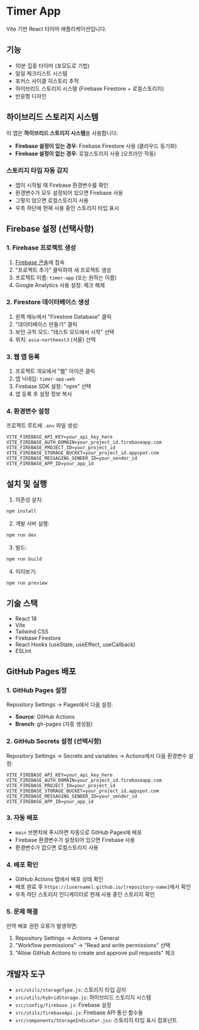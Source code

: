 # Timer App

Vite 기반 React 타이머 애플리케이션입니다.

## 기능

- 10분 집중 타이머 (포모도로 기법)
- 일일 체크리스트 시스템
- 포커스 사이클 히스토리 추적
- 하이브리드 스토리지 시스템 (Firebase Firestore + 로컬스토리지)
- 반응형 디자인

## 하이브리드 스토리지 시스템

이 앱은 **하이브리드 스토리지 시스템**을 사용합니다:

- **Firebase 설정이 있는 경우**: Firebase Firestore 사용 (클라우드 동기화)
- **Firebase 설정이 없는 경우**: 로컬스토리지 사용 (오프라인 작동)

### 스토리지 타입 자동 감지
- 앱이 시작될 때 Firebase 환경변수를 확인
- 환경변수가 모두 설정되어 있으면 Firebase 사용
- 그렇지 않으면 로컬스토리지 사용
- 우측 하단에 현재 사용 중인 스토리지 타입 표시

## Firebase 설정 (선택사항)

### 1. Firebase 프로젝트 생성
1. [Firebase 콘솔](https://console.firebase.google.com/)에 접속
2. "프로젝트 추가" 클릭하여 새 프로젝트 생성
3. 프로젝트 이름: `timer-app` (또는 원하는 이름)
4. Google Analytics 사용 설정: 체크 해제

### 2. Firestore 데이터베이스 생성
1. 왼쪽 메뉴에서 "Firestore Database" 클릭
2. "데이터베이스 만들기" 클릭
3. 보안 규칙 모드: "테스트 모드에서 시작" 선택
4. 위치: `asia-northeast3` (서울) 선택

### 3. 웹 앱 등록
1. 프로젝트 개요에서 "웹" 아이콘 클릭
2. 앱 닉네임: `timer-app-web`
3. Firebase SDK 설정: "npm" 선택
4. 앱 등록 후 설정 정보 복사

### 4. 환경변수 설정
프로젝트 루트에 `.env` 파일 생성:
```env
VITE_FIREBASE_API_KEY=your_api_key_here
VITE_FIREBASE_AUTH_DOMAIN=your_project_id.firebaseapp.com
VITE_FIREBASE_PROJECT_ID=your_project_id
VITE_FIREBASE_STORAGE_BUCKET=your_project_id.appspot.com
VITE_FIREBASE_MESSAGING_SENDER_ID=your_sender_id
VITE_FIREBASE_APP_ID=your_app_id
```


## 설치 및 실행

1. 의존성 설치:
```bash
npm install
```

2. 개발 서버 실행:
```bash
npm run dev
```

3. 빌드:
```bash
npm run build
```

4. 미리보기:
```bash
npm run preview
```

## 기술 스택

- React 18
- Vite
- Tailwind CSS
- Firebase Firestore
- React Hooks (useState, useEffect, useCallback)
- ESLint

## GitHub Pages 배포

### 1. GitHub Pages 설정
Repository Settings → Pages에서 다음 설정:
- **Source**: GitHub Actions
- **Branch**: gh-pages (자동 생성됨)

### 2. GitHub Secrets 설정 (선택사항)
Repository Settings → Secrets and variables → Actions에서 다음 환경변수 설정:

```
VITE_FIREBASE_API_KEY=your_api_key_here
VITE_FIREBASE_AUTH_DOMAIN=your_project_id.firebaseapp.com
VITE_FIREBASE_PROJECT_ID=your_project_id
VITE_FIREBASE_STORAGE_BUCKET=your_project_id.appspot.com
VITE_FIREBASE_MESSAGING_SENDER_ID=your_sender_id
VITE_FIREBASE_APP_ID=your_app_id
```

### 3. 자동 배포
- `main` 브랜치에 푸시하면 자동으로 GitHub Pages에 배포
- Firebase 환경변수가 설정되어 있으면 Firebase 사용
- 환경변수가 없으면 로컬스토리지 사용

### 4. 배포 확인
- GitHub Actions 탭에서 배포 상태 확인
- 배포 완료 후 `https://[username].github.io/[repository-name]`에서 확인
- 우측 하단 스토리지 인디케이터로 현재 사용 중인 스토리지 확인

### 5. 문제 해결
만약 배포 권한 오류가 발생하면:
1. Repository Settings → Actions → General
2. "Workflow permissions" → "Read and write permissions" 선택
3. "Allow GitHub Actions to create and approve pull requests" 체크

## 개발자 도구

- `src/utils/storageType.js`: 스토리지 타입 감지
- `src/utils/hybridStorage.js`: 하이브리드 스토리지 시스템
- `src/config/firebase.js`: Firebase 설정
- `src/utils/firebaseApi.js`: Firebase API 통신 함수들
- `src/components/StorageIndicator.jsx`: 스토리지 타입 표시 컴포넌트
